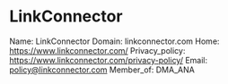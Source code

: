 
# LinkConnector

Name: LinkConnector
Domain: linkconnector.com
Home: https://www.linkconnector.com/
Privacy_policy: https://www.linkconnector.com/privacy-policy/
Email: policy@linkconnector.com
Member_of: DMA_ANA
